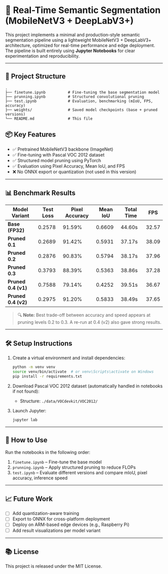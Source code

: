 # 🧠 Real-Time Semantic Segmentation (MobileNetV3 + DeepLabV3+)

This project implements a minimal and production-style semantic segmentation pipeline using a lightweight MobileNetV3 + DeepLabV3+ architecture, optimized for real-time performance and edge deployment. The pipeline is built entirely using **Jupyter Notebooks** for clear experimentation and reproducibility.

---

## 📁 Project Structure

```plaintext
.
├── finetune.ipynb          # Fine-tuning the base segmentation model
├── prunning.ipynb          # Structured convolutional pruning
├── test.ipynb              # Evaluation, benchmarking (mIoU, FPS, accuracy)
├── weights/                # Saved model checkpoints (base + pruned versions)
└── README.md               # This file

```
## 📦 Key Features

- ✅ Pretrained MobileNetV3 backbone (ImageNet)
- ✅ Fine-tuning with Pascal VOC 2012 dataset
- ✅ Structured model pruning using PyTorch
- ✅ Evaluation using Pixel Accuracy, Mean IoU, and FPS
- ❌ No ONNX export or quantization (not used in this version)

---

## 📊 Benchmark Results

| Model Variant          | Test Loss | Pixel Accuracy | Mean IoU | Total Time | FPS   |
|------------------------|-----------|----------------|----------|------------|-------|
| **Base (FP32)**        | 0.2578    | 91.59%         | 0.6609   | 44.60s     | 32.57 |
| **Pruned 0.1**         | 0.2689    | 91.42%         | 0.5931   | 37.17s     | 38.09 |
| **Pruned 0.2**         | 0.2876    | 90.83%         | 0.5794   | 38.17s     | 37.96 |
| **Pruned 0.3**         | 0.3793    | 88.39%         | 0.5363   | 38.86s     | 37.28 |
| **Pruned 0.4 (v1)**    | 0.7588    | 79.14%         | 0.4252   | 39.51s     | 36.67 |
| **Pruned 0.4 (v2)**    | 0.2975    | 91.20%         | 0.5833   | 38.49s     | 37.65 |

> 🔍 **Note:** Best trade-off between accuracy and speed appears at pruning levels 0.2 to 0.3. A re-run at 0.4 (v2) also gave strong results.

---

## 🛠️ Setup Instructions

1. Create a virtual environment and install dependencies:
   ```bash
   python -m venv venv
   source venv/bin/activate  # or venv\Scripts\activate on Windows
   pip install -r requirements.txt
   ```

2. Download Pascal VOC 2012 dataset (automatically handled in notebooks if not found):
   - Structure: `./data/VOCdevkit/VOC2012/`

3. Launch Jupyter:
   ```bash
   jupyter lab
   ```

---

## 📌 How to Use

Run the notebooks in the following order:

1. `finetune.ipynb` – Fine-tune the base model
2. `prunning.ipynb` – Apply structured pruning to reduce FLOPs
3. `test.ipynb` – Evaluate different versions and compare mIoU, pixel accuracy, inference speed

---

## 📈 Future Work

- [ ] Add quantization-aware training
- [ ] Export to ONNX for cross-platform deployment
- [ ] Deploy on ARM-based edge devices (e.g., Raspberry Pi)
- [ ] Add result visualizations per model variant

---

## 📚 License

This project is released under the MIT License.


